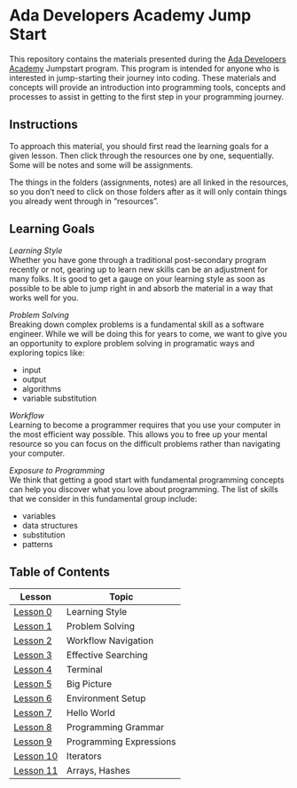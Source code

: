 # Ada Developers Academy Jump Start

This repository contains the materials presented during the [Ada Developers Academy](http://adadevelopersacademy.org) Jumpstart program. This program is intended for anyone who is interested in jump-starting their journey into coding. These materials and concepts will provide an introduction into programming tools, concepts and processes to assist in getting to the first step in your programming journey.

## Instructions
To approach this material, you should first read the learning goals for a given lesson. Then click through the resources one by one, sequentially. Some will be notes and some will be assignments.

The things in the folders (assignments, notes) are all linked in the resources, so you don’t need to click on those folders after as it will only contain things you already went through in “resources”.

## Learning Goals
_Learning Style_  
Whether you have gone through a traditional post-secondary program recently or not, gearing up to learn new skills can be an adjustment for many folks. It is good to get a gauge on your learning style as soon as possible to be able to jump right in and absorb the material in a way that works well for you.

_Problem Solving_  
Breaking down complex problems is a fundamental skill as a software engineer. While we will be doing this for years to come, we want to give you an opportunity to explore problem solving in programatic ways and exploring topics like:
- input
- output
- algorithms
- variable substitution

_Workflow_  
Learning to become a programmer requires that you use your computer in the most efficient way possible. This allows you to free up your mental resource so you can focus on the difficult problems rather than navigating your computer.

_Exposure to Programming_  
We think that getting a good start with fundamental programming concepts can help you discover what you love about programming. The list of skills that we consider in this fundamental group include:
- variables
- data structures
- substitution
- patterns

## Table of Contents
| Lesson                | Topic
|--------------------|-----------------------------------------
| [Lesson 0](lessons/00-learning-style/)  | Learning Style
| [Lesson 1](lessons/01-problem-solving/)  | Problem Solving
| [Lesson 2](lessons/02-workflow/)  | Workflow Navigation
| [Lesson 3](lessons/03-effective-searching/)  | Effective Searching
| [Lesson 4](lessons/04-terminal/)  | Terminal
| [Lesson 5](lessons/05-big-picture/)  | Big Picture
| [Lesson 6](lessons/06-environment-setup/)  | Environment Setup
| [Lesson 7](lessons/07-hello-world/)  | Hello World
| [Lesson 8](lessons/08-programming-grammar/)  | Programming Grammar
| [Lesson 9](lessons/09-programming-expressions/)  | Programming Expressions
| [Lesson 10](lessons/10-iterators/)  | Iterators
| [Lesson 11](lessons/11-basic-data-structs/)  | Arrays, Hashes
